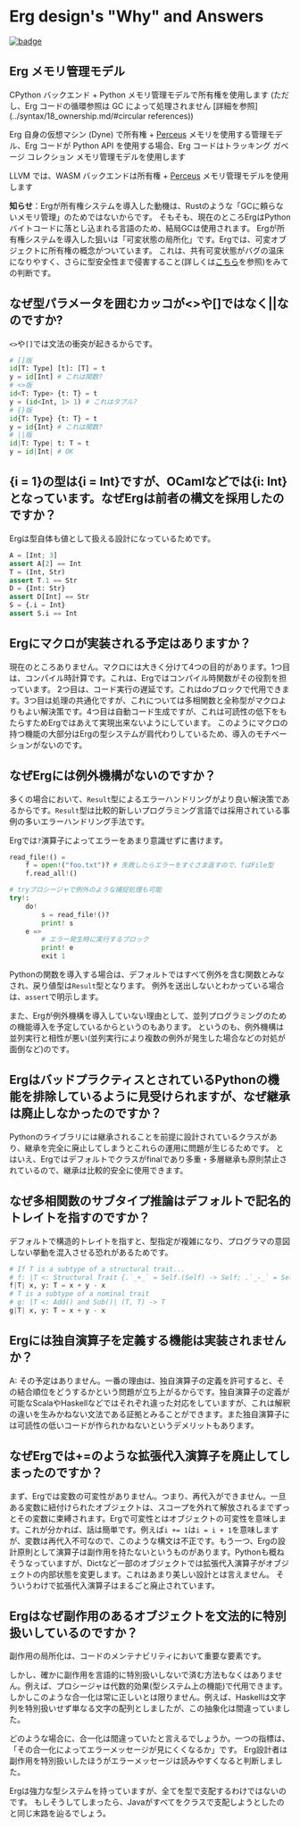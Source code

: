 # Erg design's "Why" and Answers

[![badge](https://img.shields.io/endpoint.svg?url=https%3A%2F%2Fgezf7g7pd5.execute-api.ap-northeast-1.amazonaws.com%2Fdefault%2Fsource_up_to_date%3Fowner%3Derg-lang%26repos%3Derg%26ref%3Dmain%26path%3Ddoc/EN/faq_syntax.md%26commit_hash%3D06f8edc9e2c0cee34f6396fd7c64ec834ffb5352)](https://gezf7g7pd5.execute-api.ap-northeast-1.amazonaws.com/default/source_up_to_date?owner=erg-lang&repos=erg&ref=main&path=doc/EN/faq_syntax.md&commit_hash=06f8edc9e2c0cee34f6396fd7c64ec834ffb5352)

## Erg メモリ管理モデル

CPython バックエンド + Python メモリ管理モデルで所有権を使用します (ただし、Erg コードの循環参照は GC によって処理されません [詳細を参照](../syntax/18_ownership.md/#circular references))

Erg 自身の仮想マシン (Dyne) で所有権 + [Perceus](https://www.microsoft.com/en-us/research/uploads/prod/2020/11/perceus-tr-v1.pdf) メモリを使用する管理モデル、Erg コードが Python API を使用する場合、Erg コードはトラッキング ガベージ コレクション メモリ管理モデルを使用します

LLVM では、WASM バックエンドは所有権 + [Perceus](https://www.microsoft.com/en-us/research/uploads/prod/2020/11/perceus-tr-v1.pdf) メモリ管理モデルを使用します

__知らせ__：Ergが所有権システムを導入した動機は、Rustのような「GCに頼らないメモリ管理」のためではないからです。
そもそも、現在のところErgはPythonバイトコードに落とし込まれる言語のため、結局GCは使用されます。
Ergが所有権システムを導入した狙いは「可変状態の局所化」です。Ergでは、可変オブジェクトに所有権の概念がついています。
これは、共有可変状態がバグの温床になりやすく、さらに型安全性まで侵害すること(詳しくは[こちら](../syntax/type/advanced/shared.md#共有参照SharedReference)を参照)をみての判断です。

## なぜ型パラメータを囲むカッコが<>や[]ではなく||なのですか?

`<>`や`[]`では文法の衝突が起きるからです。

```python
# []版
id[T: Type] [t]: [T] = t
y = id[Int] # これは関数?
# <>版
id<T: Type> {t: T} = t
y = (id<Int, 1> 1) # これはタプル?
# {}版
id{T: Type} {t: T} = t
y = id{Int} # これは関数?
# ||版
id|T: Type| t: T = t
y = id|Int| # OK
```

## {i = 1}の型は{i = Int}ですが、OCamlなどでは{i: Int}となっています。なぜErgは前者の構文を採用したのですか？

Ergは型自体も値として扱える設計になっているためです。

```python
A = [Int; 3]
assert A[2] == Int
T = (Int, Str)
assert T.1 == Str
D = {Int: Str}
assert D[Int] == Str
S = {.i = Int}
assert S.i == Int
```

## Ergにマクロが実装される予定はありますか？

現在のところありません。マクロには大きく分けて4つの目的があります。1つ目は、コンパイル時計算です。これは、Ergではコンパイル時関数がその役割を担っています。
2つ目は、コード実行の遅延です。これはdoブロックで代用できます。3つ目は処理の共通化ですが、これについては多相関数と全称型がマクロよりもよい解決策です。4つ目は自動コード生成ですが、これは可読性の低下をもたらすためErgではあえて実現出来ないようにしています。
このようにマクロの持つ機能の大部分はErgの型システムが肩代わりしているため、導入のモチベーションがないのです。

## なぜErgには例外機構がないのですか？

多くの場合において、`Result`型によるエラーハンドリングがより良い解決策であるからです。`Result`型は比較的新しいプログラミング言語では採用されている事例の多いエラーハンドリング手法です。

Ergでは`?`演算子によってエラーをあまり意識せずに書けます。

```python
read_file!() =
    f = open!("foo.txt")? # 失敗したらエラーをすぐさま返すので、fはFile型
    f.read_all!()

# tryプロシージャで例外のような捕捉処理も可能
try!:
    do!
        s = read_file!()?
        print! s
    e =>
        # エラー発生時に実行するブロック
        print! e
        exit 1
```

Pythonの関数を導入する場合は、デフォルトではすべて例外を含む関数とみなされ、戻り値型は`Result`型となります。
例外を送出しないとわかっている場合は、`assert`で明示します。

また、Ergが例外機構を導入していない理由として、並列プログラミングのための機能導入を予定しているからというのもあります。
というのも、例外機構は並列実行と相性が悪い(並列実行により複数の例外が発生した場合などの対処が面倒など)のです。

## ErgはバッドプラクティスとされているPythonの機能を排除しているように見受けられますが、なぜ継承は廃止しなかったのですか？

Pythonのライブラリには継承されることを前提に設計されているクラスがあり、継承を完全に廃止してしまうとこれらの運用に問題が生じるためです。
とはいえ、Ergではデフォルトでクラスがfinalであり多重・多層継承も原則禁止されているので、継承は比較的安全に使用できます。

## なぜ多相関数のサブタイプ推論はデフォルトで記名的トレイトを指すのですか？

デフォルトで構造的トレイトを指すと、型指定が複雑になり、プログラマの意図しない挙動を混入させる恐れがあるためです。

```python
# If T is a subtype of a structural trait...
# f: |T <: Structural Trait {.`_+_` = Self.(Self) -> Self; .`_-_` = Self.(Self) -> Self}| (T, T) -> T
f|T| x, y: T = x + y - x
# T is a subtype of a nominal trait
# g: |T <: Add() and Sub()| (T, T) -> T
g|T| x, y: T = x + y - x
```

## Ergには独自演算子を定義する機能は実装されませんか？

A: その予定はありません。一番の理由は、独自演算子の定義を許可すると、その結合順位をどうするかという問題が立ち上がるからです。独自演算子の定義が可能なScalaやHaskellなどではそれぞれ違った対応をしていますが、これは解釈の違いを生みかねない文法である証拠とみることができます。また独自演算子には可読性の低いコードが作られかねないというデメリットもあります。

## なぜErgでは+=のような拡張代入演算子を廃止してしまったのですか？

まず、Ergでは変数の可変性がありません。つまり、再代入ができません。一旦ある変数に紐付けられたオブジェクトは、スコープを外れて解放されるまでずっとその変数に束縛されます。Ergで可変性とはオブジェクトの可変性を意味します。これが分かれば、話は簡単です。例えば`i += 1`は`i = i + 1`を意味しますが、変数は再代入不可なので、このような構文は不正です。もう一つ、Ergの設計原則として演算子は副作用を持たないというものがあります。Pythonも概ねそうなっていますが、Dictなど一部のオブジェクトでは拡張代入演算子がオブジェクトの内部状態を変更します。これはあまり美しい設計とは言えません。
そういうわけで拡張代入演算子はまるごと廃止されています。

## Ergはなぜ副作用のあるオブジェクトを文法的に特別扱いしているのですか？

副作用の局所化は、コードのメンテナビリティにおいて重要な要素です。

しかし、確かに副作用を言語的に特別扱いしないで済む方法もなくはありません。例えば、プロシージャは代数的効果(型システム上の機能)で代用できます。
しかしこのような合一化は常に正しいとは限りません。例えば、Haskellは文字列を特別扱いせず単なる文字の配列としましたが、この抽象化は間違っていました。

どのような場合に、合一化は間違っていたと言えるでしょうか。一つの指標は、「その合一化によってエラーメッセージが見にくくなるか」です。
Erg設計者は副作用を特別扱いしたほうがエラーメッセージは読みやすくなると判断しました。

Ergは強力な型システムを持っていますが、全てを型で支配するわけではないのです。
もしそうしてしまったら、Javaがすべてをクラスで支配しようとしたのと同じ末路を辿るでしょう。
